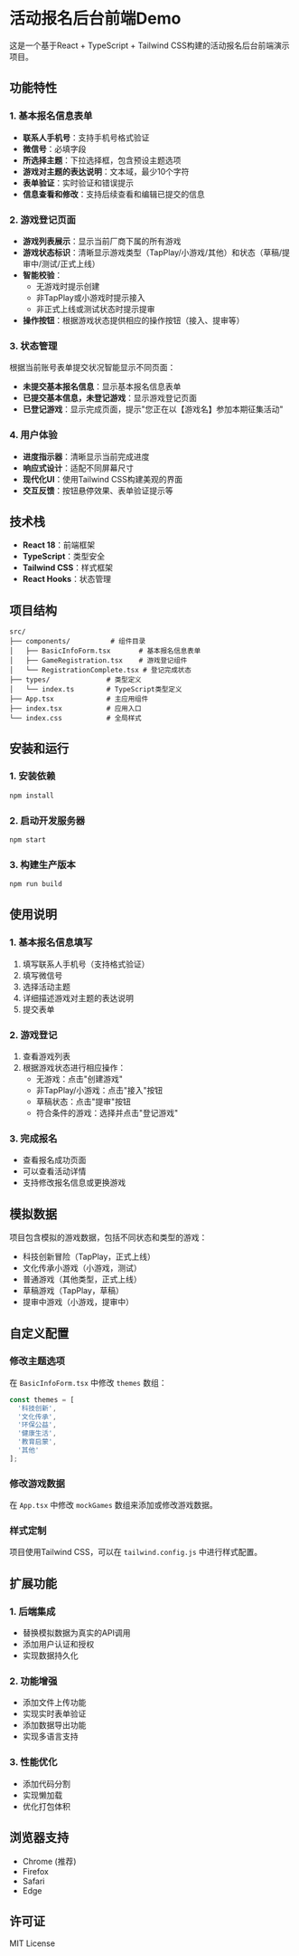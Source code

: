 # 活动报名后台前端Demo

这是一个基于React + TypeScript + Tailwind CSS构建的活动报名后台前端演示项目。

## 功能特性

### 1. 基本报名信息表单
- **联系人手机号**：支持手机号格式验证
- **微信号**：必填字段
- **所选择主题**：下拉选择框，包含预设主题选项
- **游戏对主题的表达说明**：文本域，最少10个字符
- **表单验证**：实时验证和错误提示
- **信息查看和修改**：支持后续查看和编辑已提交的信息

### 2. 游戏登记页面
- **游戏列表展示**：显示当前厂商下属的所有游戏
- **游戏状态标识**：清晰显示游戏类型（TapPlay/小游戏/其他）和状态（草稿/提审中/测试/正式上线）
- **智能校验**：
  - 无游戏时提示创建
  - 非TapPlay或小游戏时提示接入
  - 非正式上线或测试状态时提示提审
- **操作按钮**：根据游戏状态提供相应的操作按钮（接入、提审等）

### 3. 状态管理
根据当前账号表单提交状况智能显示不同页面：
- **未提交基本报名信息**：显示基本报名信息表单
- **已提交基本信息，未登记游戏**：显示游戏登记页面
- **已登记游戏**：显示完成页面，提示"您正在以【游戏名】参加本期征集活动"

### 4. 用户体验
- **进度指示器**：清晰显示当前完成进度
- **响应式设计**：适配不同屏幕尺寸
- **现代化UI**：使用Tailwind CSS构建美观的界面
- **交互反馈**：按钮悬停效果、表单验证提示等

## 技术栈

- **React 18**：前端框架
- **TypeScript**：类型安全
- **Tailwind CSS**：样式框架
- **React Hooks**：状态管理

## 项目结构

```
src/
├── components/          # 组件目录
│   ├── BasicInfoForm.tsx       # 基本报名信息表单
│   ├── GameRegistration.tsx    # 游戏登记组件
│   └── RegistrationComplete.tsx # 登记完成状态
├── types/              # 类型定义
│   └── index.ts        # TypeScript类型定义
├── App.tsx             # 主应用组件
├── index.tsx           # 应用入口
└── index.css           # 全局样式
```

## 安装和运行

### 1. 安装依赖
```bash
npm install
```

### 2. 启动开发服务器
```bash
npm start
```

### 3. 构建生产版本
```bash
npm run build
```

## 使用说明

### 1. 基本报名信息填写
1. 填写联系人手机号（支持格式验证）
2. 填写微信号
3. 选择活动主题
4. 详细描述游戏对主题的表达说明
5. 提交表单

### 2. 游戏登记
1. 查看游戏列表
2. 根据游戏状态进行相应操作：
   - 无游戏：点击"创建游戏"
   - 非TapPlay/小游戏：点击"接入"按钮
   - 草稿状态：点击"提审"按钮
   - 符合条件的游戏：选择并点击"登记游戏"

### 3. 完成报名
- 查看报名成功页面
- 可以查看活动详情
- 支持修改报名信息或更换游戏

## 模拟数据

项目包含模拟的游戏数据，包括不同状态和类型的游戏：
- 科技创新冒险（TapPlay，正式上线）
- 文化传承小游戏（小游戏，测试）
- 普通游戏（其他类型，正式上线）
- 草稿游戏（TapPlay，草稿）
- 提审中游戏（小游戏，提审中）

## 自定义配置

### 修改主题选项
在 `BasicInfoForm.tsx` 中修改 `themes` 数组：

```typescript
const themes = [
  '科技创新',
  '文化传承',
  '环保公益',
  '健康生活',
  '教育启蒙',
  '其他'
];
```

### 修改游戏数据
在 `App.tsx` 中修改 `mockGames` 数组来添加或修改游戏数据。

### 样式定制
项目使用Tailwind CSS，可以在 `tailwind.config.js` 中进行样式配置。

## 扩展功能

### 1. 后端集成
- 替换模拟数据为真实的API调用
- 添加用户认证和授权
- 实现数据持久化

### 2. 功能增强
- 添加文件上传功能
- 实现实时表单验证
- 添加数据导出功能
- 实现多语言支持

### 3. 性能优化
- 添加代码分割
- 实现懒加载
- 优化打包体积

## 浏览器支持

- Chrome (推荐)
- Firefox
- Safari
- Edge

## 许可证

MIT License 